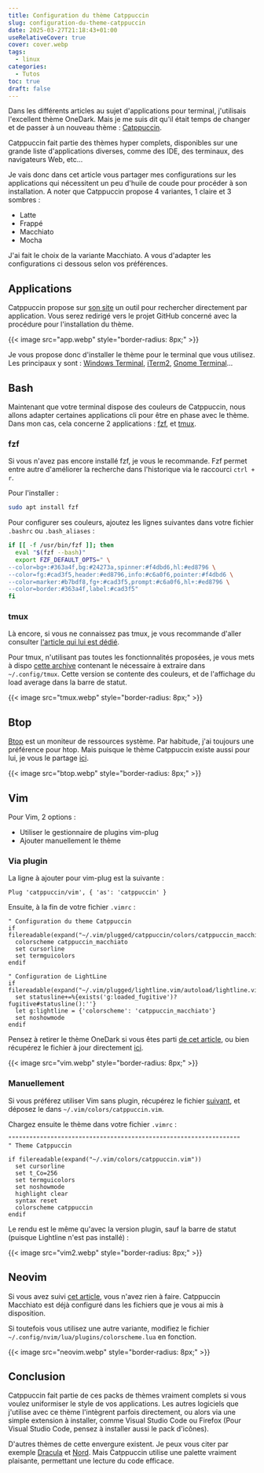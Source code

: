 ```yaml
---
title: Configuration du thème Catppuccin
slug: configuration-du-theme-catppuccin
date: 2025-03-27T21:18:43+01:00
useRelativeCover: true
cover: cover.webp
tags:
  - linux
categories:
  - Tutos
toc: true
draft: false
---
```


Dans les différents articles au sujet d'applications pour terminal, j'utilisais
l'excellent thème OneDark. Mais je me suis dit qu'il était temps de changer et
de passer à un nouveau thème : [Catppuccin](https://catppuccin.com/).

Catppuccin fait partie des thèmes hyper complets, disponibles sur une grande liste
d'applications diverses, comme des IDE, des terminaux, des navigateurs Web, etc...

Je vais donc dans cet article vous partager mes configurations sur les applications
qui nécessitent un peu d'huile de coude pour procéder à son installation.
A noter que Catppuccin propose 4 variantes, 1 claire et 3 sombres :

- Latte
- Frappé
- Macchiato
- Mocha

J'ai fait le choix de la variante Macchiato. A vous d'adapter les configurations
ci dessous selon vos préférences.

## Applications

Catppuccin propose sur [son site](https://catppuccin.com/ports/) un outil pour
rechercher directement par application. Vous serez redirigé vers le projet GitHub
concerné avec la procédure pour l'installation du thème.

{{< image src="app.webp" style="border-radius: 8px;" >}}

Je vous propose donc d'installer le thème pour le terminal que vous utilisez.
Les principaux y sont : [Windows Terminal](https://github.com/catppuccin/windows-terminal),
[iTerm2](https://github.com/catppuccin/iterm), [Gnome Terminal](https://github.com/catppuccin/gnome-terminal)...

## Bash

Maintenant que votre terminal dispose des couleurs de Catppuccin, nous allons
adapter certaines applications cli pour être en phase avec le thème. Dans mon cas,
cela concerne 2 applications : [fzf](https://github.com/junegunn/fzf), et [tmux](https://github.com/tmux/tmux/wiki).

### fzf

Si vous n'avez pas encore installé fzf, je vous le recommande. Fzf permet entre autre
d'améliorer la recherche dans l'historique via le raccourci `ctrl + r`.

Pour l'installer :

```bash
sudo apt install fzf
```

Pour configurer ses couleurs, ajoutez les lignes suivantes dans votre fichier
`.bashrc` ou `.bash_aliases` :

```bash
if [[ -f /usr/bin/fzf ]]; then
  eval "$(fzf --bash)"
  export FZF_DEFAULT_OPTS=" \
--color=bg+:#363a4f,bg:#24273a,spinner:#f4dbd6,hl:#ed8796 \
--color=fg:#cad3f5,header:#ed8796,info:#c6a0f6,pointer:#f4dbd6 \
--color=marker:#b7bdf8,fg+:#cad3f5,prompt:#c6a0f6,hl+:#ed8796 \
--color=border:#363a4f,label:#cad3f5"
fi
```

### tmux

Là encore, si vous ne connaissez pas tmux, je vous recommande d'aller consulter
[l'article qui lui est dédié](/posts/tmux-multiplexeur-de-terminaux/).

Pour tmux, n'utilisant pas toutes les fonctionnalités proposées, je vous mets à dispo
[cette archive](/files/tmux.tar.gz) contenant le nécessaire à extraire dans `~/.config/tmux`.
Cette version se contente des couleurs, et de l'affichage du load average dans
la barre de statut.

{{< image src="tmux.webp" style="border-radius: 8px;" >}}

## Btop

[Btop](https://github.com/aristocratos/btop) est un moniteur de ressources système.
Par habitude, j'ai toujours une préférence pour htop. Mais puisque le thème Catppuccin
existe aussi pour lui, je vous le partage [ici](/files/btop.tar.gz).

{{< image src="btop.webp" style="border-radius: 8px;" >}}

## Vim

Pour Vim, 2 options :

- Utiliser le gestionnaire de plugins vim-plug
- Ajouter manuellement le thème

### Via plugin

La ligne à ajouter pour vim-plug est la suivante :

```vim
Plug 'catppuccin/vim', { 'as': 'catppuccin' }
```

Ensuite, à la fin de votre fichier `.vimrc` :

```vim
" Configuration du theme Catppuccin
if filereadable(expand("~/.vim/plugged/catppuccin/colors/catppuccin_macchiato.vim"))
  colorscheme catppuccin_macchiato
  set cursorline
  set termguicolors
endif

" Configuration de LightLine
if filereadable(expand("~/.vim/plugged/lightline.vim/autoload/lightline.vim"))
  set statusline+=%{exists('g:loaded_fugitive')?fugitive#statusline():''}
  let g:lightline = {'colorscheme': 'catppuccin_macchiato'}
  set noshowmode
endif
```

Pensez à retirer le thème OneDark si vous êtes parti [de cet article](/posts/vim-neovim-choisissez-votre-configuration/#un-vim-efficace-avec-plugins),
ou bien récupérez le fichier à jour directement [ici](https://github.com/jeremky/envbackup/blob/main/dotfiles/debian/.vimrc).

{{< image src="vim.webp" style="border-radius: 8px;" >}}

### Manuellement

Si vous préférez utiliser Vim sans plugin, récupérez le fichier [suivant](https://github.com/catppuccin/vim/blob/main/colors/catppuccin_macchiato.vim),
et déposez le dans `~/.vim/colors/catppuccin.vim`.

Chargez ensuite le thème dans votre fichier `.vimrc` :

```vim
""""""""""""""""""""""""""""""""""""""""""""""""""""""""""""""""""
" Theme Catppuccin

if filereadable(expand("~/.vim/colors/catppuccin.vim"))
  set cursorline
  set t_Co=256
  set termguicolors
  set noshowmode
  highlight clear
  syntax reset
  colorscheme catppuccin
endif
```

Le rendu est le même qu'avec la version plugin, sauf la barre de statut
(puisque Lightline n'est pas installé) :

{{< image src="vim2.webp" style="border-radius: 8px;" >}}

## Neovim

Si vous avez suivi [cet article](/posts/vim-neovim-choisissez-votre-configuration/#neovim--vim-en-mode-ide),
vous n'avez rien à faire. Catppuccin Macchiato est déjà configuré dans les fichiers
que je vous ai mis à disposition.

Si toutefois vous utilisez une autre variante, modifiez le fichier `~/.config/nvim/lua/plugins/colorscheme.lua`
en fonction.

{{< image src="neovim.webp" style="border-radius: 8px;" >}}

## Conclusion

Catppuccin fait partie de ces packs de thèmes vraiment complets si vous voulez
uniformiser le style de vos applications. Les autres logiciels que j'utilise avec
ce thème l'intègrent parfois directement, ou alors via une simple extension à installer,
comme Visual Studio Code ou Firefox (Pour Visual Studio Code, pensez à installer
aussi le pack d'icônes).

D'autres thèmes de cette envergure existent. Je peux vous citer par exemple
[Dracula](https://draculatheme.com/) et [Nord](https://www.nordtheme.com/).
Mais Catppuccin utilise une palette vraiment plaisante, permettant une lecture
du code efficace.
